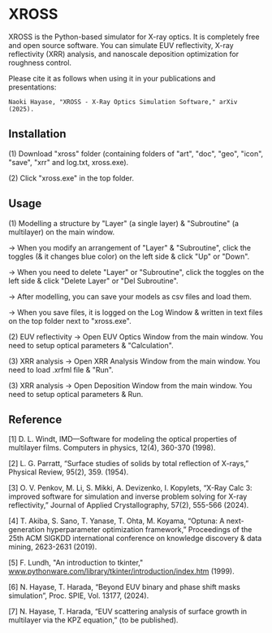 # XROSS
XROSS is the Python-based simulator for X-ray optics. It is completely free and open source software. 
You can simulate EUV reflectivity, X-ray reflectivity (XRR) analysis, and nanoscale deposition optimization for roughness control.

Please cite it as follows when using it in your publications and presentations:  

    Naoki Hayase, "XROSS - X-Ray Optics Simulation Software," arXiv (2025).

## Installation

(1) Download "xross" folder (containing folders of "art", "doc", "geo", "icon", "save", "xrr" and log.txt, xross.exe).

(2) Click "xross.exe" in the top folder.

## Usage

(1) Modelling a structure by "Layer" (a single layer) & "Subroutine" (a multilayer) on the main window.

→ When you modify an arrangement of "Layer" & "Subroutine", click the toggles (& it changes blue color) on the left side & click "Up" or "Down".

→ When you need to delete "Layer" or "Subroutine", click the toggles on the left side & click "Delete Layer" or "Del Subroutine".

→ After modelling, you can save your models as csv files and load them.

→ When you save files, it is logged on the Log Window & written in text files on the top folder next to "xross.exe".

(2) EUV reflectivity → Open EUV Optics Window from the main window. You need to setup optical parameters & "Calculation".

(3) XRR analysis → Open XRR Analysis Window from the main window. You need to load .xrfml file & "Run".

(3) XRR analysis → Open Deposition Window from the main window. You need to setup optical parameters & Run.

## Reference

[1]	D. L. Windt, IMD—Software for modeling the optical properties of multilayer films. Computers in physics, 12(4), 360-370 (1998). 

[2]	L. G. Parratt, “Surface studies of solids by total reflection of X-rays,” Physical Review, 95(2), 359. (1954).

[3] O. V. Penkov, M. Li, S. Mikki, A. Devizenko, I. Kopylets, “X-Ray Calc 3: improved software for simulation and inverse problem solving for X-ray reflectivity,” Journal of Applied Crystallography, 57(2), 555-566 (2024).

[4] T. Akiba, S. Sano, T. Yanase, T. Ohta, M. Koyama, “Optuna: A next-generation hyperparameter optimization framework,” Proceedings of the 25th ACM SIGKDD international conference on knowledge discovery & data mining, 2623-2631 (2019).

[5] F. Lundh, "An introduction to tkinter," www.pythonware.com/library/tkinter/introduction/index.htm (1999).

[6] N. Hayase, T. Harada, “Beyond EUV binary and phase shift masks simulation”, Proc. SPIE, Vol. 13177, (2024).

[7] N. Hayase, T. Harada, “EUV scattering analysis of surface growth in multilayer via the KPZ equation,” (to be published).

